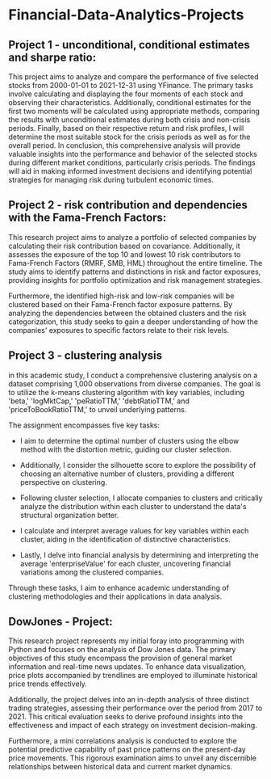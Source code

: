 # Financial-Data-Analytics-Projects

## Project 1 - unconditional, conditional estimates and sharpe ratio:
This project aims to analyze and compare the performance of five selected stocks from 2000-01-01 to 2021-12-31 using YFinance. The primary tasks involve calculating and displaying the four moments of each stock and observing their characteristics. Additionally, conditional estimates for the first two moments will be calculated using appropriate methods, comparing the results with unconditional estimates during both crisis and non-crisis periods. Finally, based on their respective return and risk profiles, I will determine the most suitable stock for the crisis periods as well as for the overall period.
In conclusion, this comprehensive analysis will provide valuable insights into the performance and behavior of the selected stocks during different market conditions, particularly crisis periods. The findings will aid in making informed investment decisions and identifying potential strategies for managing risk during turbulent economic times.

## Project 2 - risk contribution and dependencies with the Fama-French Factors:
This research project aims to analyze a portfolio of selected companies by calculating their risk contribution based on covariance. Additionally, it assesses the exposure of the top 10 and lowest 10 risk contributors to Fama-French Factors (RMRF, SMB, HML) throughout the entire timeline. The study aims to identify patterns and distinctions in risk and factor exposures, providing insights for portfolio optimization and risk management strategies.

Furthermore, the identified high-risk and low-risk companies will be clustered based on their Fama-French factor exposure patterns. By analyzing the dependencies between the obtained clusters and the risk categorization, this study seeks to gain a deeper understanding of how the companies' exposures to specific factors relate to their risk levels. 

## Project 3 - clustering analysis

in this academic study, I conduct a comprehensive clustering analysis on a dataset comprising 1,000 observations from diverse companies. The goal is to utilize the k-means clustering algorithm with key variables, including 'beta,' 'logMktCap,' 'peRatioTTM,' 'debtRatioTTM,' and 'priceToBookRatioTTM,' to unveil underlying patterns.

The assignment encompasses five key tasks:

- I aim to determine the optimal number of clusters using the elbow method with the distortion metric, guiding our cluster selection.

- Additionally, I consider the silhouette score to explore the possibility of choosing an alternative number of clusters, providing a different perspective on clustering.

- Following cluster selection, I allocate companies to clusters and critically analyze the distribution within each cluster to understand the data's structural organization better.

- I calculate and interpret average values for key variables within each cluster, aiding in the identification of distinctive characteristics.

- Lastly, I delve into financial analysis by determining and interpreting the average 'enterpriseValue' for each cluster, uncovering financial variations among the clustered companies.

Through these tasks, I aim to enhance academic understanding of clustering methodologies and their applications in data analysis.

## DowJones - Project: 
This research project represents my initial foray into programming with Python and focuses on the analysis of Dow Jones data. The primary objectives of this study encompass the provision of general market information and real-time news updates. To enhance data visualization, price plots accompanied by trendlines are employed to illuminate historical price trends effectively.

Additionally, the project delves into an in-depth analysis of three distinct trading strategies, assessing their performance over the period from 2017 to 2021. This critical evaluation seeks to derive profound insights into the effectiveness and impact of each strategy on investment decision-making.

Furthermore, a mini correlations analysis is conducted to explore the potential predictive capability of past price patterns on the present-day price movements. This rigorous examination aims to unveil any discernible relationships between historical data and current market dynamics.
